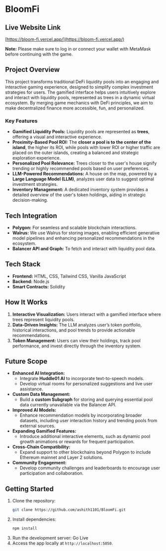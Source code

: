 # BloomFi

## Live Website Link

[https://bloom-fi.vercel.app/](https://bloom-fi.vercel.app/)

**Note:** Please make sure to log in or connect your wallet with MetaMask before continuing with the game.

## Project Overview

This project transforms traditional DeFi liquidity pools into an engaging and interactive gaming experience, designed to simplify complex investment strategies for users. The gamified interface helps users intuitively explore and interact with liquidity pools, represented as trees in a dynamic virtual ecosystem. By merging game mechanics with DeFi principles, we aim to make decentralized finance more accessible, fun, and personalized.

### Key Features

- **Gamified Liquidity Pools:** Liquidity pools are represented as **trees**, offering a visual and interactive experience.
- **Proximity-Based Pool ROI:** The **closer a pool is to the center of the island**, the higher its ROI, while pools with lower ROI or higher traffic are placed on the outer islands, creating a balanced and strategic exploration experience.
- **Personalized Pool Relevance:** Trees closer to the user's house signify trending or highly recommended pools based on user preferences.
- **LLM-Powered Recommendations:** A house on the map, powered by a **Large Language Model (LLM)**, analyzes user data to suggest optimal investment strategies.
- **Inventory Management:** A dedicated inventory system provides a detailed overview of the user's token holdings, aiding in strategic decision-making.

## Tech Integration

- **Polygon:** For seamless and scalable blockchain interactions.
- **Walrus:** We use Walrus for storing images, enabling efficient generative model pipelines and enhancing personalized recommendations in the ecosystem.
- **Balancer API and Graph:** To fetch and interact with liquidity pool data.

## Tech Stack

- **Frontend:** HTML, CSS, Tailwind CSS, Vanilla JavaScript
- **Backend:** Node.js
- **Smart Contracts:** Solidity

## How It Works

1. **Interactive Visualization:** Users interact with a gamified interface where trees represent liquidity pools.
2. **Data-Driven Insights:** The LLM analyzes user’s token portfolio, historical interactions, and pool trends to provide actionable recommendations.
3. **Token Management:** Users can view their holdings, track pool performance, and invest directly through the inventory system.

## Future Scope

- **Enhanced AI Integration:**
  - Integrate **Huddle01 AI** to incorporate text-to-speech models.
  - Develop virtual rooms for personalized suggestions and live user assistance.
- **Custom Data Management:**
  - Build a **custom Subgraph** for storing and querying essential pool data currently unavailable via the Balancer API.
- **Improved AI Models:**
  - Enhance recommendation models by incorporating broader datasets, including user interaction history and trending pools from external sources.
- **Expanding Gamified Features:**
  - Introduce additional interactive elements, such as dynamic pool growth animations or rewards for frequent participation.
- **Cross-Chain Compatibility:**
  - Expand support to other blockchains beyond Polygon to include Ethereum mainnet and Layer 2 solutions.
- **Community Engagement:**
  - Develop community challenges and leaderboards to encourage user participation and collaboration.

## Getting Started

1. Clone the repository:
   ```bash
   git clone https://github.com/ashith1101/BloomFi.git
   ```
2. Install dependencies:
   ```bash
   npm install
   ```
3. Run the development server:
   Go Live
4. Access the app locally at `http://localhost:5050`.
